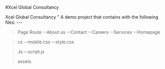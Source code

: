 #Xcel Global Consultancy

Xcel Global Consultancy " A demo project that contains with the following files: ---
> Page Route
--About us
--Contact
--Careers
--Services
--Homepage

>cs
--mobile.css
--style.css

>Js
--script.js

>assets